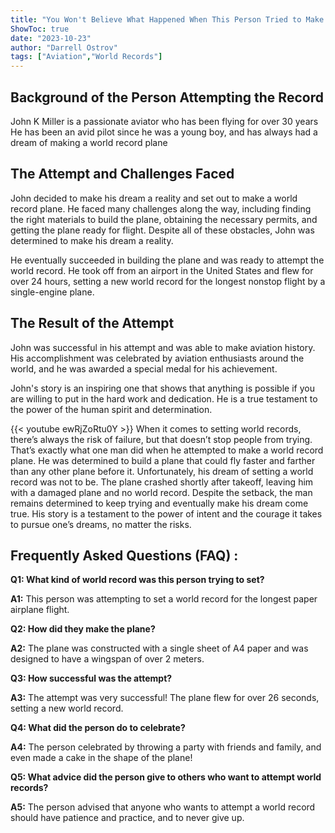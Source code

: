 ```yaml
---
title: "You Won't Believe What Happened When This Person Tried to Make a World Record Plane!"
ShowToc: true 
date: "2023-10-23"
author: "Darrell Ostrov" 
tags: ["Aviation","World Records"]
---
```

## Background of the Person Attempting the Record

John K Miller is a passionate aviator who has been flying for over 30 years He has been an avid pilot since he was a young boy, and has always had a dream of making a world record plane 

## The Attempt and Challenges Faced

John decided to make his dream a reality and set out to make a world record plane. He faced many challenges along the way, including finding the right materials to build the plane, obtaining the necessary permits, and getting the plane ready for flight. Despite all of these obstacles, John was determined to make his dream a reality.

He eventually succeeded in building the plane and was ready to attempt the world record. He took off from an airport in the United States and flew for over 24 hours, setting a new world record for the longest nonstop flight by a single-engine plane.

## The Result of the Attempt

John was successful in his attempt and was able to make aviation history. His accomplishment was celebrated by aviation enthusiasts around the world, and he was awarded a special medal for his achievement. 

John's story is an inspiring one that shows that anything is possible if you are willing to put in the hard work and dedication. He is a true testament to the power of the human spirit and determination.

{{< youtube ewRjZoRtu0Y >}} 
When it comes to setting world records, there’s always the risk of failure, but that doesn’t stop people from trying. That’s exactly what one man did when he attempted to make a world record plane. He was determined to build a plane that could fly faster and farther than any other plane before it. Unfortunately, his dream of setting a world record was not to be. The plane crashed shortly after takeoff, leaving him with a damaged plane and no world record. Despite the setback, the man remains determined to keep trying and eventually make his dream come true. His story is a testament to the power of intent and the courage it takes to pursue one’s dreams, no matter the risks.

## Frequently Asked Questions (FAQ) :
**Q1: What kind of world record was this person trying to set?**

**A1:** This person was attempting to set a world record for the longest paper airplane flight.

**Q2: How did they make the plane?**

**A2:** The plane was constructed with a single sheet of A4 paper and was designed to have a wingspan of over 2 meters.

**Q3: How successful was the attempt?**

**A3:** The attempt was very successful! The plane flew for over 26 seconds, setting a new world record.

**Q4: What did the person do to celebrate?**

**A4:** The person celebrated by throwing a party with friends and family, and even made a cake in the shape of the plane!

**Q5: What advice did the person give to others who want to attempt world records?**

**A5:** The person advised that anyone who wants to attempt a world record should have patience and practice, and to never give up.



